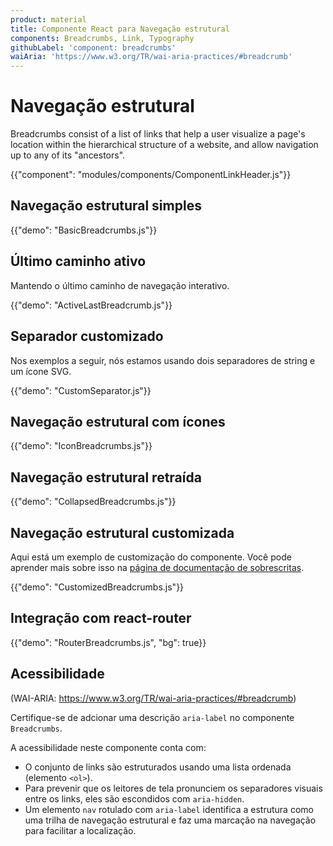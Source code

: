 ```yaml
---
product: material
title: Componente React para Navegação estrutural
components: Breadcrumbs, Link, Typography
githubLabel: 'component: breadcrumbs'
waiAria: 'https://www.w3.org/TR/wai-aria-practices/#breadcrumb'
---
```


# Navegação estrutural

<p class="description">Breadcrumbs consist of a list of links that help a user visualize a page's location within the hierarchical structure of a website, and allow navigation up to any of its "ancestors".</p>

{{"component": "modules/components/ComponentLinkHeader.js"}}

## Navegação estrutural simples

{{"demo": "BasicBreadcrumbs.js"}}

## Último caminho ativo

Mantendo o último caminho de navegação interativo.

{{"demo": "ActiveLastBreadcrumb.js"}}

## Separador customizado

Nos exemplos a seguir, nós estamos usando dois separadores de string e um ícone SVG.

{{"demo": "CustomSeparator.js"}}

## Navegação estrutural com ícones

{{"demo": "IconBreadcrumbs.js"}}

## Navegação estrutural retraída

{{"demo": "CollapsedBreadcrumbs.js"}}

## Navegação estrutural customizada

Aqui está um exemplo de customização do componente. Você pode aprender mais sobre isso na [página de documentação de sobrescritas](/material/customization/how-to-customize/).

{{"demo": "CustomizedBreadcrumbs.js"}}

## Integração com react-router

{{"demo": "RouterBreadcrumbs.js", "bg": true}}

## Acessibilidade

(WAI-ARIA: https://www.w3.org/TR/wai-aria-practices/#breadcrumb)

Certifique-se de adcionar uma descrição `aria-label` no componente `Breadcrumbs`.

A acessibilidade neste componente conta com:

- O conjunto de links são estruturados usando uma lista ordenada (elemento `<ol>`).
- Para prevenir que os leitores de tela pronunciem os separadores visuais entre os links, eles são escondidos com `aria-hidden`.
- Um elemento `nav` rotulado com `aria-label` identifica a estrutura como uma trilha de navegação estrutural e faz uma marcação na navegação para facilitar a localização.
